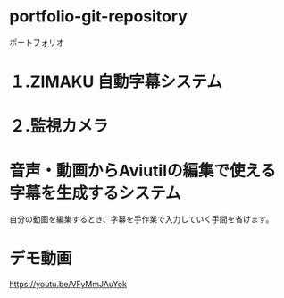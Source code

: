 # portfolio-git-repository
ポートフォリオ

# １.ZIMAKU 自動字幕システム

# ２.監視カメラ
# 音声・動画からAviutilの編集で使える字幕を生成するシステム
自分の動画を編集するとき、字幕を手作業で入力していく手間を省けます。

# デモ動画
https://youtu.be/VFyMmJAuYok


